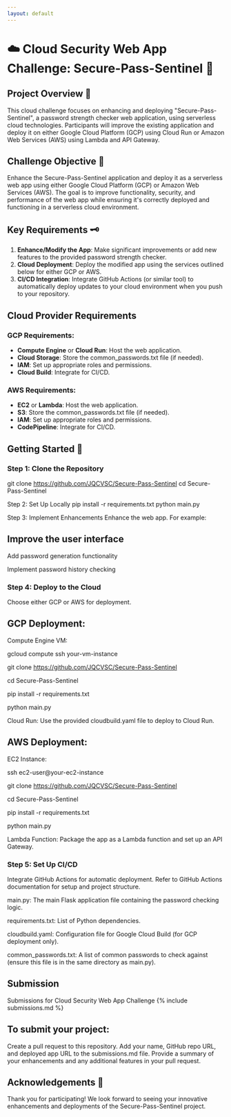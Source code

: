 ```yaml
---
layout: default
---
```


# ☁️ Cloud Security Web App Challenge: Secure-Pass-Sentinel 🔐

## Project Overview 📂
This cloud challenge focuses on enhancing and deploying "Secure-Pass-Sentinel", a password strength checker web application, using serverless cloud technologies. Participants will improve the existing application and deploy it on either Google Cloud Platform (GCP) using Cloud Run or Amazon Web Services (AWS) using Lambda and API Gateway.

## Challenge Objective 🎯
Enhance the Secure-Pass-Sentinel application and deploy it as a serverless web app using either Google Cloud Platform (GCP) or Amazon Web Services (AWS). The goal is to improve functionality, security, and performance of the web app while ensuring it's correctly deployed and functioning in a serverless cloud environment.

## Key Requirements 🗝️
1. **Enhance/Modify the App**: Make significant improvements or add new features to the provided password strength checker.
2. **Cloud Deployment**: Deploy the modified app using the services outlined below for either GCP or AWS.
3. **CI/CD Integration**: Integrate GitHub Actions (or similar tool) to automatically deploy updates to your cloud environment when you push to your repository.

## Cloud Provider Requirements

### GCP Requirements:
- **Compute Engine** or **Cloud Run**: Host the web application.
- **Cloud Storage**: Store the common_passwords.txt file (if needed).
- **IAM**: Set up appropriate roles and permissions.
- **Cloud Build**: Integrate for CI/CD.

### AWS Requirements:
- **EC2** or **Lambda**: Host the web application.
- **S3**: Store the common_passwords.txt file (if needed).
- **IAM**: Set up appropriate roles and permissions.
- **CodePipeline**: Integrate for CI/CD.

## Getting Started 🚀

### Step 1: Clone the Repository

git clone https://github.com/JQCVSC/Secure-Pass-Sentinel
cd Secure-Pass-Sentinel

Step 2: Set Up Locally
pip install -r requirements.txt
python main.py

Step 3: Implement Enhancements
Enhance the web app. For example:

## Improve the user interface
Add password generation functionality

Implement password history checking

### Step 4: Deploy to the Cloud

Choose either GCP or AWS for deployment.

## GCP Deployment:

Compute Engine VM:

gcloud compute ssh your-vm-instance

git clone https://github.com/JQCVSC/Secure-Pass-Sentinel

cd Secure-Pass-Sentinel

pip install -r requirements.txt

python main.py

Cloud Run: Use the provided cloudbuild.yaml file to deploy to Cloud Run.

## AWS Deployment:
EC2 Instance:

ssh ec2-user@your-ec2-instance

git clone https://github.com/JQCVSC/Secure-Pass-Sentinel

cd Secure-Pass-Sentinel

pip install -r requirements.txt

python main.py

Lambda Function: Package the app as a Lambda function and set up an API Gateway.

### Step 5: Set Up CI/CD
Integrate GitHub Actions for automatic deployment. Refer to GitHub Actions documentation for setup and project structure.

main.py: The main Flask application file containing the password checking logic.

requirements.txt: List of Python dependencies.

cloudbuild.yaml: Configuration file for Google Cloud Build (for GCP deployment only).

common_passwords.txt: A list of common passwords to check against (ensure this file is in the same directory as main.py).

## Submission

Submissions for Cloud Security Web App Challenge
{% include submissions.md %}

## To submit your project:

Create a pull request to this repository.
Add your name, GitHub repo URL, and deployed app URL to the submissions.md file.
Provide a summary of your enhancements and any additional features in your pull request.

## Acknowledgements 👏
Thank you for participating! We look forward to seeing your innovative enhancements and deployments of the Secure-Pass-Sentinel project.

